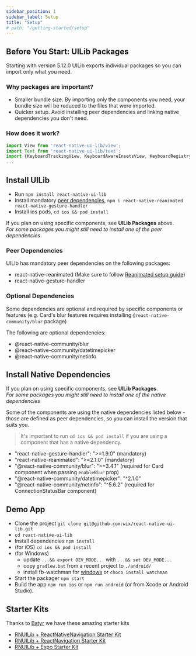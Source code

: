 ```yaml
---
sidebar_position: 1
sidebar_label: Setup
title: "Setup"
# path: "/getting-started/setup"
---
```


## Before You Start: UILib Packages

Starting with version 5.12.0 UILib exports individual packages so you can import only what you need.  

### Why packages are important?
- Smaller bundle size. By importing only the components you need, your bundle size will be reduced to the files that were imported.
- Quicker setup. Avoid installing peer dependencies and linking native dependencies you don't need. 

### How does it work?
```javascript
import View from 'react-native-ui-lib/view';
import Text from 'react-native-ui-lib/text';
import {KeyboardTrackingView, KeyboardAwareInsetsView, KeyboardRegistry, KeyboardAccessoryView, KeyboardUtils} from 'react-native-ui-lib/keyboard';
...
```


## Install UILib

- Run `npm install react-native-ui-lib`  
- Install mandatory [peer dependencies](#peer-dependencies), `npm i react-native-reanimated react-native-gesture-handler`
- Install ios pods, `cd ios && pod install`

If you plan on using specific components, see **UILib Packages** above.  
*For some packages you might still need to install one of the peer dependencies*


### Peer Dependencies
UILIb has mandatory peer dependencies on the following packages:
- react-native-reanimated (Make sure to follow [Reanimated setup guide](https://docs.swmansion.com/react-native-reanimated/docs/fundamentals/getting-started))
- react-native-gesture-handler

### Optional Dependencies
Some dependencies are optional and required by specific components or features (e.g. Card's blur features requires installing `@react-native-community/blur` package)

The following are optional dependencies:
- @react-native-community/blur
- @react-native-community/datetimepicker
- @react-native-community/netinfo


## Install Native Dependencies
If you plan on using specific components, see **UILib Packages**.  
*For some packages you might still need to install one of the native dependencies*

Some of the components are using the native dependencies listed below - those are defined as peer dependencies, so you can install the version that suits you.  

> It's important to run `cd ios && pod install` if you are using a component that has a native dependency.

- "react-native-gesture-handler": ">=1.9.0" (mandatory)
- "react-native-reanimated": ">=2.1.0" (mandatory)
- "@react-native-community/blur": ">=3.4.1" (required for Card component when passing `enableBlur` prop)
- "@react-native-community/datetimepicker": "^2.1.0"
- "@react-native-community/netinfo": "^5.6.2" (required for ConnectionStatusBar component)

## Demo App

- Clone the project `git clone git@github.com:wix/react-native-ui-lib.git`
- `cd react-native-ui-lib`
- Install dependencies `npm install`
- (for iOS) `cd ios && pod install`
- (for Windows)
  - update `...&& export DEV_MODE...` with `...&& set DEV_MODE...`
  - copy `gradlew.bat` from a recent project to `./android/`
  - install fb-watchman for [windows](https://facebook.github.io/watchman/docs/install#prebuilt-binaries) or `choco install watchman`  
- Start the packager `npm start`
- Build the app `npm run ios` or `npm run android` (or from Xcode or Android Studio).

## Starter Kits
Thanks to [Batyr](https://github.com/kanzitelli) we have these amazing starter kits 

- [RNUILib + ReactNativeNavigation Starter Kit](https://github.com/kanzitelli/rnn-starter)
- [RNUILib + ReactNavigation Starter Kit](https://github.com/kanzitelli/rn-starter)
- [RNUILib + Expo Starter Kit](https://github.com/kanzitelli/expo-starter)
